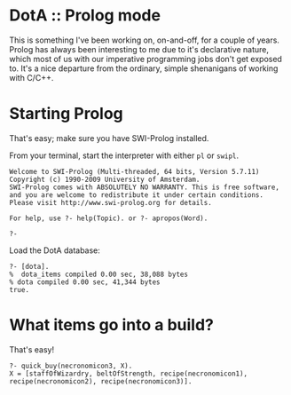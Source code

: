 # DotA :: Prolog mode

This is something I've been working on, on-and-off, for a couple of years. Prolog has always been interesting to me due to it's declarative nature, which most of us with our imperative programming jobs don't get exposed to. It's a nice departure from the ordinary, simple shenanigans of working with C/C++.

# Starting Prolog

That's easy; make sure you have SWI-Prolog installed.

From your terminal, start the interpreter with either `pl` or `swipl`.

    Welcome to SWI-Prolog (Multi-threaded, 64 bits, Version 5.7.11)
    Copyright (c) 1990-2009 University of Amsterdam.
    SWI-Prolog comes with ABSOLUTELY NO WARRANTY. This is free software,
    and you are welcome to redistribute it under certain conditions.
    Please visit http://www.swi-prolog.org for details.
    
    For help, use ?- help(Topic). or ?- apropos(Word).
    
    ?- 

Load the DotA database:

    ?- [dota].
    %  dota_items compiled 0.00 sec, 38,088 bytes
    % dota compiled 0.00 sec, 41,344 bytes
    true.

# What items go into a build?

That's easy!

    ?- quick_buy(necronomicon3, X).
    X = [staffOfWizardry, beltOfStrength, recipe(necronomicon1), recipe(necronomicon2), recipe(necronomicon3)].
